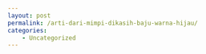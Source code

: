 ```yaml
---
layout: post
permalink: /arti-dari-mimpi-dikasih-baju-warna-hijau/
categories:
    - Uncategorized
---
```


